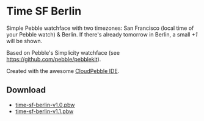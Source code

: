 Time SF Berlin
==============

Simple Pebble watchface with two timezones: San Francisco (local time of your Pebble watch) &amp; Berlin. If there's already tomorrow in Berlin, a small *+1* will be shown.

Based on Pebble's Simplicity watchface (see https://github.com/pebble/pebblekit).

Created with the awesome [CloudPebble IDE](https://cloudpebble.net/ide/).

Download
--------

* [time-sf-berlin-v1.0.pbw](https://github.com/stefanthoss/pebble-time-sf-berlin/blob/master/releases/time-sf-berlin-v1.0.pbw?raw=true)
* [time-sf-berlin-v1.1.pbw](https://github.com/stefanthoss/pebble-time-sf-berlin/blob/master/releases/time-sf-berlin-v1.1.pbw?raw=true)

